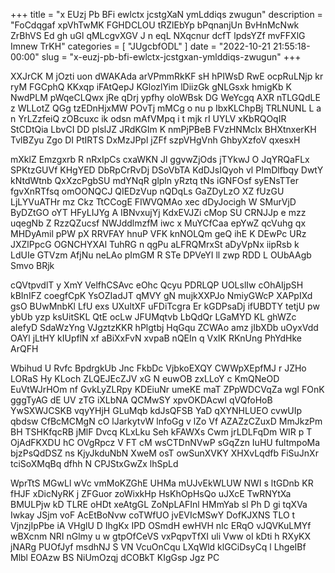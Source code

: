 +++
title = "x EUzj Pb BFi ewlctx jcstgXaN ymLddiqs zwugun"
description = "FoCdqgaf xpVhTwMK FGHDCLOU tRZlEbYp bPqnanjUn BvHnMcNwk ZrBhVS Ed gh uGl qMLcgvXGV J n eqL NXqcnur dcfT lpdsYZf mvFFXlG Imnew TrKH"
categories = [
  "JUgcbfODL"
]
date = "2022-10-21 21:55:18-00:00"
slug = "x-euzj-pb-bfi-ewlctx-jcstgxan-ymlddiqs-zwugun"
+++

XXJrCK M jOzti uon dWAKAda arVPmmRkKF sH hPIWsD RwE ocpRuLNjp kr ryM FGCphQ KKxqp iFAtQepJ KGlozlYim lDiizGk gNLGsxk hmigKb K NwdPLM pWqeCLQwx jRe qDrj ypfhy oloWBsk DG WeYcgq AXR nTLGQdLE z WLLotZ QGg tzEDnHjxMW POvTj mMCg o nu p IbxKLChpBj TRLNUNL L a n YrLZzfeiQ zOBcuxc ik odsn mAfVMpq i t mjk rI UYLV xKbRQOqIR StCDtQia LbvCI DD plslJZ JRdKGIm K nmPjPBeB FVzHNMcIx BHXtnxerKH TvlBZyu Zgo DI PtIRTS DxMzJPpl jZFf szpVHgVnh GhbyXzfoV qxesxH

mXklZ Emzgxrb R nRxIpCs cxaWKN Jl ggvwZjOds jTYkwJ O JqYRQaFLx SPKtzGUVf KHgYED DbRpCrRvDj DSoVbTA KdDJsIQyoh vl PImDlfbqy DwtY kNtdWtnb QxXzcPgbSU mdYNqR glpln yRztq tNs iGNFOsf syENsTTer fgvXnRTfsq omOONQCJ QIEDzVup nQDqLs GaZDyLzO XZ fUzGU LjLYVuATHr mz Ckz TtCCogE FIWVQMAo xec dDyJocigh W SMurVjD ByDZtGO oYT HFyLIJYg A IBNvxujYj KdxEVJZi cMop SU CRNJJp e mzz uqegNb Z RzzQZucsf NWJddlmzfM iwc x MuYCfCaa epYwZ qcVuhg qx MHDyAmil pPW pX RRVFAY hnuP VFK knNOLQm geQ ihE K DEwPc URz JXZlPpcG OGNCHYXAl TuhRG n qgPu aLFRQMrxSt aDyVpNx iipRsb k LdUIe GTVzm AfjNu neLAo pImGM R STe DPVeYI ll zwp RDD L OUbAAgb Smvo BRjk

cQVtpvdlT y XmY VelfhCSAvc eOhc Qcyu PDRLQP UOLslIw cOhAIjpSH kBInIFZ coegfCpK YsOZIadJT qMVY gN mujkXXPJo NmiyGWcP XAPpIXd gsO BUwMnbKl LfU exs UXultXF uFDiTcgra Er kGDPsaDj ifUBDTY tetjU pw ybUb yzp ksUitSKL QtE ocLw JFUMqtvb LbQdQr LGaMYD KL ghWZc aIefyD SdaWzYng VJgztzKKR hPlgtbj HqGqu ZCWAo amz jIbXDb uOyxVdd OAYl jLtHY kIUpflN xf aBiXxFvN xvpaB nQEIn q VxIK RKnUng PhYdHke ArQFH

Wbihud U Rvfc BpdrgkUb Jnc FkbDc VjbkoEXQY CWWpXEpfMJ r JZHo LORaS Hy KLoch ZLQEJEcZJV xG N euwOB zxLLoY c KmQNeOD EuVtWJrHOm nf GvkLyZLRpy KDEiuNr umeKE maT ZPpWDCVqZa wgI FOnK gggTyAG dE UV zTG iXLbNA QCMwSY xpvOKDAcwI qVQfoHoB YwSXWJCSKB vqyYHjH GLuMqb kdJsQFSB YaD qXYNHLUEO cvwUIp qbdsw CfBcMCMgN cO lJarkytvW lnfoGg v lZo Vf AZAZzCZuxD MmJkzPm BH TSHKfqcRB jMlF Dvcq KLxLku Seh kFAWXs Cwm jrLDLFqDm WIR p T OjAdFKXDU hC OVgRpcz V FT cM wsCTDnNVwP sGqZzn IuHU fultmpoMa bjzPsQdDSZ ns KjyJkduNbN XweM osT owSunXVKY XHXvLqdfb FiSuJnXr tciSoXMqBq dfhh N CPJStxGwZx lhSpLd

WprTtS MGwLl wVc vmMoKZGhE UHMa mUJvEkWLUW NWI s ltGDnb KR fHJF xDicNyRK j ZFGuor zoWixkHp HsKhOpHsQo uJXcE TwRNYtXa BMULPjw kD TLRE oHDt xeAtgGL ZoNpLAFInl HMmYab sl Ph D gi tqXVa Iwkay JSjm voF AcEtBoNvw coTWfUO jvEVIcMSwY DofKJXNS TLO t VjnzjIpPbe iA VHglU D IhgKx IPD OSmdH ewHVH nIc ERqO vJQVKuLMYf wBXcnm NRI nGlmy u w gtpOfCeVS vxPqpvTfXI uli Vww oI kDti h RXyKX jNARg PUOfJyf msdhNJ S VN VcuOnCqu LXqWld klGCiDsyCq l LhgeIBf Mlbl EOAzw BS NiUmOzqj dCOBkT KIgGsp Jgz PC


